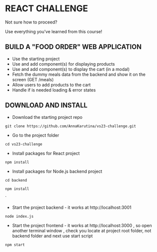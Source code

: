 # REACT CHALLENGE
Not sure how to proceed?

Use everything you've learned from this course!

## BUILD A "FOOD ORDER" WEB APPLICATION
- Use the starting project
- Use and add component(s) for displaying products
- Use and add component(s) to display the cart (in a modal)
- Fetch the dummy meals data from the backend and show it on the screen (GET /meals)
- Allow users to add products to the cart
- Handle if is needed loading & error states

## DOWNLOAD AND INSTALL
- Download the starting project repo
  
`
git clone https://github.com/AnnaKarutina/vs23-challenge.git
`
- Go to the project folder
  
`
cd vs23-challenge
`
- Install packages for React project
  
`
npm install
`
- Install packages for Node.js backend project
  
`
  cd backend
`

`
  npm install
`
  
`
- Start the project backend - it works at http://localhost:3001
  
`
node index.js
`
- Start the project frontend - it works at http://localhost:3000 , so open another terminal window , check you locate at project root folder, not backend folder and next use start script
  
`
npm start
`